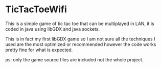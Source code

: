 # TicTacToeWifi

This is a simple game of tic tac toe that can be multiplayed in LAN, it is coded in java using libGDX and java sockets.

This is in fact my first libGDX game so I am not sure all the techniques I used are the most optimized or recommended however the code works pretty fine for what is expected.

ps: only the game source files are included not the whole project.
